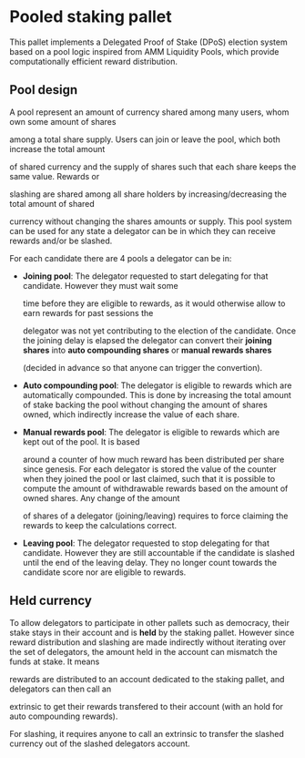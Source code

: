 # Pooled staking pallet

This pallet implements a Delegated Proof of Stake (DPoS) election system based
on a pool logic inspired from AMM Liquidity Pools, which provide computationally
efficient reward distribution.

## Pool design

[//]: # (SBP-M1 review: 'represents', consider currency -> asset, better term for 'users'?)
A pool represent an amount of currency shared among many users, whom own some amount of shares

[//]: # (SBP-M1 review: 'increases')
among a total share supply. Users can join or leave the pool, which both increase the total amount

[//]: # (SBP-M1 review: consider currency -> asset)
of shared currency and the supply of shares such that each share keeps the same value. Rewards or

[//]: # (SBP-M1 review: 'shareholders')
slashing are shared among all share holders by increasing/decreasing the total amount of shared

[//]: # (SBP-M1 review: consider currency -> asset, 'share amounts')
currency without changing the shares amounts or supply. This pool system can be used for any state a delegator can be in which they can receive rewards and/or be slashed.

[//]: # (SBP-M1 review: crate doc comments note 3 pools only?. Consider defining candidate, delegator terms.)
For each candidate there are 4 pools a delegator can be in:
- **Joining pool**: The delegator requested to start delegating for that candidate. However they must wait some
  
  [//]: # (SBP-M1 review: 'otherwise allow earning rewards')
  time before they are eligible to rewards, as it would otherwise allow to earn rewards for past sessions the

  [//]: # (SBP-M1 review: '...has elapsed...')
  delegator was not yet contributing to the election of the candidate. Once the joining delay is elapsed the
  delegator can convert their **joining shares** into **auto compounding shares** or **manual rewards shares**

  [//]: # (SBP-M1 review: 'conversion')
  (decided in advance so that anyone can trigger the convertion).
- **Auto compounding pool**: The delegator is eligible to rewards which are automatically compounded. This is
  done by increasing the total amount of stake backing the pool without changing the amount of shares owned, which indirectly increase the value of each share.
- **Manual rewards pool**: The delegator is eligible to rewards which are kept out of the pool. It is based

  [//]: # (SBP-M1 review: 'For each delegator we store the value of the counter...')
  around a counter of how much reward has been distributed per share since genesis. For each delegator is stored the value of the counter when they joined the pool or last claimed, such that it is possible to compute the amount of withdrawable rewards based on the amount of owned shares. Any change of the amount

  [//]: # (SBP-M1 review: '...requires force claiming of rewards...')
  of shares of a delegator (joining/leaving) requires to force claiming the rewards to keep the calculations
  correct.
- **Leaving pool**: The delegator requested to stop delegating for that candidate. However they are still
  accountable if the candidate is slashed until the end of the leaving delay. They no longer count towards
  the candidate score nor are eligible to rewards.

[//]: # (SBP-M1 review: consider currency -> asset)
## Held currency

To allow delegators to participate in other pallets such as democracy, their stake stays in their account and
is **held** by the staking pallet. However since reward distribution and slashing are made indirectly without
iterating over the set of delegators, the amount held in the account can mismatch the funds at stake. It means

[//]: # (SBP-M1 review: 'submit an extrinsic')
rewards are distributed to an account dedicated to the staking pallet, and delegators can then call an 

[//]: # (SBP-M1 review: 'transferred', 'a hold')
extrinsic to get their rewards transfered to their account (with an hold for auto compounding rewards).

[//]: # (SBP-M1 review: 'submit an extrinsic', consider currency -> asset)
For slashing, it requires anyone to call an extrinsic to transfer the slashed currency out of the
slashed delegators account.